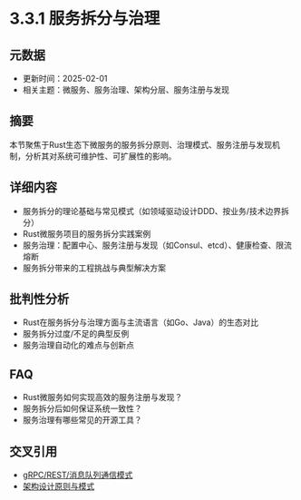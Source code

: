 # 3.3.1 服务拆分与治理

## 元数据

- 更新时间：2025-02-01
- 相关主题：微服务、服务治理、架构分层、服务注册与发现

## 摘要

本节聚焦于Rust生态下微服务的服务拆分原则、治理模式、服务注册与发现机制，分析其对系统可维护性、可扩展性的影响。

## 详细内容

- 服务拆分的理论基础与常见模式（如领域驱动设计DDD、按业务/技术边界拆分）
- Rust微服务项目的服务拆分实践案例
- 服务治理：配置中心、服务注册与发现（如Consul、etcd）、健康检查、限流熔断
- 服务拆分带来的工程挑战与典型解决方案

## 批判性分析

- Rust在服务拆分与治理方面与主流语言（如Go、Java）的生态对比
- 服务拆分过度/不足的典型反例
- 服务治理自动化的难点与创新点

## FAQ

- Rust微服务如何实现高效的服务注册与发现？
- 服务拆分后如何保证系统一致性？
- 服务治理有哪些常见的开源工具？

## 交叉引用

- [gRPC/REST/消息队列通信模式](./3.3.2_gRPC_REST_消息队列通信模式.md)
- [架构设计原则与模式](../01_architecture_principles.md)
